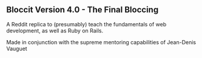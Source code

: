 ## Bloccit Version 4.0 - The Final Bloccing ##

A Reddit replica to (presumably) teach the fundamentals of web development, as well as Ruby on Rails.

Made in conjunction with the supreme mentoring capabilities of Jean-Denis Vauguet
